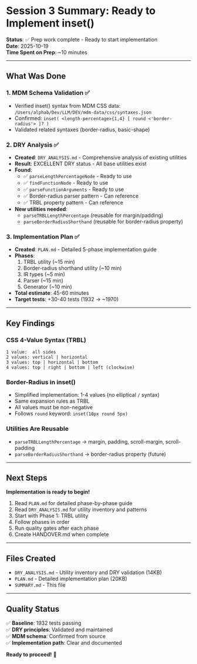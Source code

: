# Session 3 Summary: Ready to Implement inset()

**Status**: ✅ Prep work complete - Ready to start implementation  
**Date**: 2025-10-19  
**Time Spent on Prep**: ~10 minutes  

---

## What Was Done

### 1. MDM Schema Validation ✅
- Verified inset() syntax from MDM CSS data: `/Users/alphab/Dev/LLM/DEV/mdm-data/css/syntaxes.json`
- Confirmed: `inset( <length-percentage>{1,4} [ round <'border-radius'> ]? )`
- Validated related syntaxes (border-radius, basic-shape)

### 2. DRY Analysis ✅
- **Created**: `DRY_ANALYSIS.md` - Comprehensive analysis of existing utilities
- **Result**: EXCELLENT DRY status - All base utilities exist
- **Found**:
  - ✅ `parseLengthPercentageNode` - Ready to use
  - ✅ `findFunctionNode` - Ready to use
  - ✅ `parseFunctionArguments` - Ready to use
  - ✅ Border-radius parser pattern - Can reference
  - ✅ TRBL property pattern - Can reference
- **New utilities needed**: 
  - `parseTRBLLengthPercentage` (reusable for margin/padding)
  - `parseBorderRadiusShorthand` (reusable for border-radius property)

### 3. Implementation Plan ✅
- **Created**: `PLAN.md` - Detailed 5-phase implementation guide
- **Phases**:
  1. TRBL utility (~15 min)
  2. Border-radius shorthand utility (~10 min)
  3. IR types (~5 min)
  4. Parser (~15 min)
  5. Generator (~10 min)
- **Total estimate**: 45-60 minutes
- **Target tests**: +30-40 tests (1932 → ~1970)

---

## Key Findings

### CSS 4-Value Syntax (TRBL)
```
1 value:  all sides
2 values: vertical | horizontal
3 values: top | horizontal | bottom
4 values: top | right | bottom | left (clockwise)
```

### Border-Radius in inset()
- Simplified implementation: 1-4 values (no elliptical `/` syntax)
- Same expansion rules as TRBL
- All values must be non-negative
- Follows `round` keyword: `inset(10px round 5px)`

### Utilities Are Reusable
- `parseTRBLLengthPercentage` → margin, padding, scroll-margin, scroll-padding
- `parseBorderRadiusShorthand` → border-radius property (future)

---

## Next Steps

**Implementation is ready to begin!**

1. Read `PLAN.md` for detailed phase-by-phase guide
2. Read `DRY_ANALYSIS.md` for utility inventory and patterns
3. Start with Phase 1: TRBL utility
4. Follow phases in order
5. Run quality gates after each phase
6. Create HANDOVER.md when complete

---

## Files Created

- `DRY_ANALYSIS.md` - Utility inventory and DRY validation (14KB)
- `PLAN.md` - Detailed implementation plan (20KB)
- `SUMMARY.md` - This file

---

## Quality Status

✅ **Baseline**: 1932 tests passing  
✅ **DRY principles**: Validated and maintained  
✅ **MDM schema**: Confirmed from source  
✅ **Implementation path**: Clear and documented  

**Ready to proceed!** 🎉
